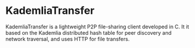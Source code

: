 # KademliaTransfer

KademliaTransfer is a lightweight P2P file-sharing client developed in C. It it based on the Kademlia distributed hash table for peer discovery and network traversal, and uses HTTP for file transfers.
